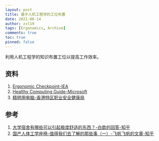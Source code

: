 ```yaml
---
layout: post
title: 基于人机工程学的工位布置
date: 2021-06-14
author: zxl19
tags: [Ergonomics, Archive]
comments: true
toc: true
pinned: false
---
```


利用人机工程学的知识布置工位以提高工作效率。

<!-- more -->

## 资料

1. [Ergonomic Checkpoint-IEA](https://iea.cc/wp-content/uploads/2014/10/Ergonomic-Checkpoints-in-Health-Care-Work.pdf)
2. [Healthy Computing Guide-Microsoft](https://support.microsoft.com/en-us/topic/setting-up-your-desktop-e9f3fc2c-e6fa-d27f-78c4-274b3669c425)
3. [精明用电脑-香港特区职业安全健康局](http://www.oshc.org.hk/tchi/main/hot/dse/index.html)

## 参考

1. [大学宿舍有哪些可以引起极度舒适的东西？-白歆的回答-知乎](https://www.zhihu.com/question/337048297/answer/812527507)
2. [国产人体工学座椅-值得我们去了解的那些事（一）-飞帆飞帆的文章-知乎](https://zhuanlan.zhihu.com/p/77080378)

